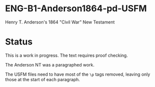 # ENG-B1-Anderson1864-pd-USFM
Henry T. Anderson's 1864 "Civil War" New Testament

# Status
This is a work in progress. The text requires proof checking. 

The Anderson NT was a paragraphed work.

The USFM files need to have most of the `\p` tags removed, leaving only those at the start of each paragraph.
